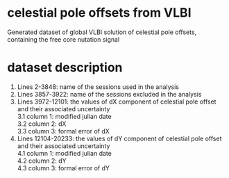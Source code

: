 # celestial pole offsets from VLBI
Generated dataset of global VLBI solution of celestial pole offsets, containing the free core nutation signal

# dataset description

1. Lines 2-3848: name of the sessions used in the analysis
2. Lines 3857-3922: name of the sessions excluded in the analysis
3. Lines 3972-12101: the values of dX component of celestial pole offset and their associated uncertainty  
   3.1 column 1: modified julian date  
   3.2 column 2: dX  
   3.3 column 3: formal error of dX  
5. Lines 12104-20233: the values of dY component of celestial pole offset and their associated uncertainty  
   4.1 column 1: modified julian date  
   4.2 column 2: dY  
   4.3 column 3: formal error of dY  
